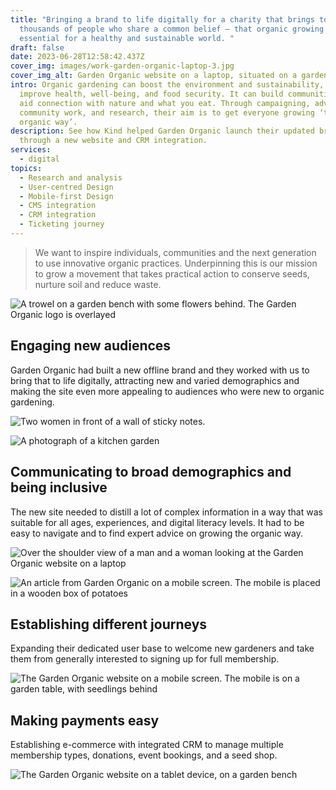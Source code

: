 ```yaml
---
title: "Bringing a brand to life digitally for a charity that brings together
  thousands of people who share a common belief – that organic growing is
  essential for a healthy and sustainable world. "
draft: false
date: 2023-06-28T12:58:42.437Z
cover_img: images/work-garden-organic-laptop-3.jpg
cover_img_alt: Garden Organic website on a laptop, situated on a garden table.
intro: Organic gardening can boost the environment and sustainability, and
  improve health, well-being, and food security. It can build communities and
  aid connection with nature and what you eat. Through campaigning, advice,
  community work, and research, their aim is to get everyone growing ‘the
  organic way’.
description: See how Kind helped Garden Organic launch their updated brand
  through a new website and CRM integration.
services:
  - digital
topics:
  - Research and analysis
  - User-centred Design
  - Mobile-first Design
  - CMS integration
  - CRM integration
  - Ticketing journey
---
```

> We want to inspire individuals, communities and the next generation to use innovative organic practices. Underpinning this is our mission to grow a movement that takes practical action to conserve seeds, nurture soil and reduce waste.

![A trowel on a garden bench with some flowers behind. The Garden Organic logo is overlayed](../images/work-header-garden-organic.jpg)

## Engaging new audiences

Garden Organic had built a new offline brand and they worked with us to bring that to life digitally, attracting new and varied demographics and making the site even more appealing to audiences who were new to organic gardening. 

![Two women in front of a wall of sticky notes.](../images/work-garden-organic-discovery.jpg)

![A photograph of a kitchen garden](../images/work-garden-organic-garden.jpg)

## Communicating to broad demographics and being inclusive

The new site needed to distill a lot of complex information in a way that was suitable for all ages, experiences, and digital literacy levels. It had to be easy to navigate and to find expert advice on growing the organic way.

![Over the shoulder view of a man and a woman looking at the Garden Organic website on a laptop](../images/work-garden-organic-laptop-jess-seth.jpg)

![An article from Garden Organic on a mobile screen. The mobile is placed in a wooden box of potatoes](../images/work-garden-organic-phone-3.jpg)

## Establishing different journeys

Expanding their dedicated user base to welcome new gardeners and take them from generally interested to signing up for full membership. 

![The Garden Organic website on a mobile screen. The mobile is on a garden table, with seedlings behind](../images/work-garden-organic-phone.jpg)

## Making payments easy

Establishing e-commerce with integrated CRM to manage multiple membership types, donations, event bookings, and a seed shop.

![The Garden Organic website on a tablet device, on a garden bench](../images/work-garden-organic-tablet-2.jpg)